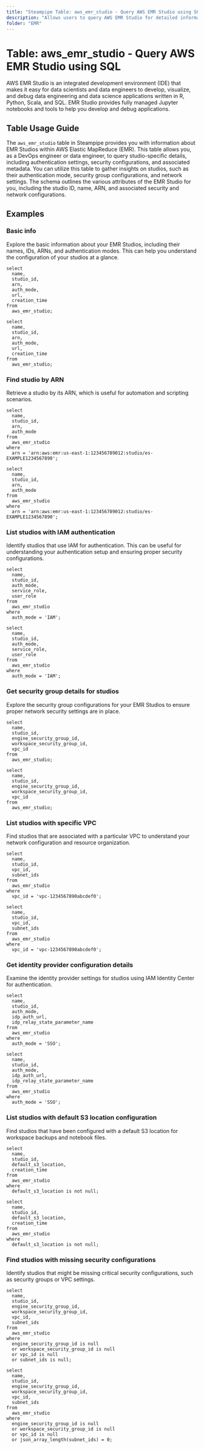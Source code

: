 ```yaml
---
title: "Steampipe Table: aws_emr_studio - Query AWS EMR Studio using SQL"
description: "Allows users to query AWS EMR Studio for detailed information about the configuration, security settings, and other metadata of each studio."
folder: "EMR"
---
```


# Table: aws_emr_studio - Query AWS EMR Studio using SQL

AWS EMR Studio is an integrated development environment (IDE) that makes it easy for data scientists and data engineers to develop, visualize, and debug data engineering and data science applications written in R, Python, Scala, and SQL. EMR Studio provides fully managed Jupyter notebooks and tools to help you develop and debug applications.

## Table Usage Guide

The `aws_emr_studio` table in Steampipe provides you with information about EMR Studios within AWS Elastic MapReduce (EMR). This table allows you, as a DevOps engineer or data engineer, to query studio-specific details, including authentication settings, security configurations, and associated metadata. You can utilize this table to gather insights on studios, such as their authentication mode, security group configurations, and network settings. The schema outlines the various attributes of the EMR Studio for you, including the studio ID, name, ARN, and associated security and network configurations.

## Examples

### Basic info
Explore the basic information about your EMR Studios, including their names, IDs, ARNs, and authentication modes. This can help you understand the configuration of your studios at a glance.

```sql+postgres
select
  name,
  studio_id,
  arn,
  auth_mode,
  url,
  creation_time
from
  aws_emr_studio;
```

```sql+sqlite
select
  name,
  studio_id,
  arn,
  auth_mode,
  url,
  creation_time
from
  aws_emr_studio;
```

### Find studio by ARN
Retrieve a studio by its ARN, which is useful for automation and scripting scenarios.

```sql+postgres
select
  name,
  studio_id,
  arn,
  auth_mode
from
  aws_emr_studio
where
  arn = 'arn:aws:emr:us-east-1:123456789012:studio/es-EXAMPLE1234567890';
```

```sql+sqlite
select
  name,
  studio_id,
  arn,
  auth_mode
from
  aws_emr_studio
where
  arn = 'arn:aws:emr:us-east-1:123456789012:studio/es-EXAMPLE1234567890';
```

### List studios with IAM authentication
Identify studios that use IAM for authentication. This can be useful for understanding your authentication setup and ensuring proper security configurations.

```sql+postgres
select
  name,
  studio_id,
  auth_mode,
  service_role,
  user_role
from
  aws_emr_studio
where
  auth_mode = 'IAM';
```

```sql+sqlite
select
  name,
  studio_id,
  auth_mode,
  service_role,
  user_role
from
  aws_emr_studio
where
  auth_mode = 'IAM';
```

### Get security group details for studios
Explore the security group configurations for your EMR Studios to ensure proper network security settings are in place.

```sql+postgres
select
  name,
  studio_id,
  engine_security_group_id,
  workspace_security_group_id,
  vpc_id
from
  aws_emr_studio;
```

```sql+sqlite
select
  name,
  studio_id,
  engine_security_group_id,
  workspace_security_group_id,
  vpc_id
from
  aws_emr_studio;
```

### List studios with specific VPC
Find studios that are associated with a particular VPC to understand your network configuration and resource organization.

```sql+postgres
select
  name,
  studio_id,
  vpc_id,
  subnet_ids
from
  aws_emr_studio
where
  vpc_id = 'vpc-1234567890abcdef0';
```

```sql+sqlite
select
  name,
  studio_id,
  vpc_id,
  subnet_ids
from
  aws_emr_studio
where
  vpc_id = 'vpc-1234567890abcdef0';
```

### Get identity provider configuration details
Examine the identity provider settings for studios using IAM Identity Center for authentication.

```sql+postgres
select
  name,
  studio_id,
  auth_mode,
  idp_auth_url,
  idp_relay_state_parameter_name
from
  aws_emr_studio
where
  auth_mode = 'SSO';
```

```sql+sqlite
select
  name,
  studio_id,
  auth_mode,
  idp_auth_url,
  idp_relay_state_parameter_name
from
  aws_emr_studio
where
  auth_mode = 'SSO';
```

### List studios with default S3 location configuration
Find studios that have been configured with a default S3 location for workspace backups and notebook files.

```sql+postgres
select
  name,
  studio_id,
  default_s3_location,
  creation_time
from
  aws_emr_studio
where
  default_s3_location is not null;
```

```sql+sqlite
select
  name,
  studio_id,
  default_s3_location,
  creation_time
from
  aws_emr_studio
where
  default_s3_location is not null;
```

### Find studios with missing security configurations
Identify studios that might be missing critical security configurations, such as security groups or VPC settings.

```sql+postgres
select
  name,
  studio_id,
  engine_security_group_id,
  workspace_security_group_id,
  vpc_id,
  subnet_ids
from
  aws_emr_studio
where
  engine_security_group_id is null
  or workspace_security_group_id is null
  or vpc_id is null
  or subnet_ids is null;
```

```sql+sqlite
select
  name,
  studio_id,
  engine_security_group_id,
  workspace_security_group_id,
  vpc_id,
  subnet_ids
from
  aws_emr_studio
where
  engine_security_group_id is null
  or workspace_security_group_id is null
  or vpc_id is null
  or json_array_length(subnet_ids) = 0;
```